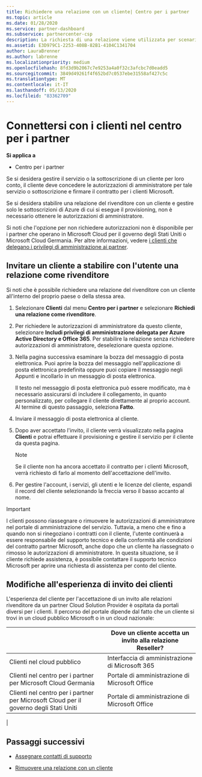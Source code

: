 ```yaml
---
title: Richiedere una relazione con un cliente| Centro per i partner
ms.topic: article
ms.date: 01/28/2020
ms.service: partner-dashboard
ms.subservice: partnercenter-csp
description: La richiesta di una relazione viene utilizzata per scenari con più partner e multicanale. È anche utile se un cliente rimuove i tuoi privilegi di amministratore delegato e devi ripristinarli per effettuare il provisioning o fornire supporto.
ms.assetid: E3D979C1-2253-408B-82B1-4104C1341704
author: LauraBrenner
ms.author: labrenne
ms.localizationpriority: medium
ms.openlocfilehash: 8fd3d9b2067c7e9253a4a0f32c3afcbc7d0eadd5
ms.sourcegitcommit: 3849d49261f4f652bd7c0537ebe31558af427c5c
ms.translationtype: MT
ms.contentlocale: it-IT
ms.lasthandoff: 05/13/2020
ms.locfileid: "83362709"
---
```

# <a name="connect-with-customers-in-partner-center"></a>Connettersi con i clienti nel centro per i partner

**Si applica a**

-  Centro per i partner

Se si desidera gestire il servizio o la sottoscrizione di un cliente per loro conto, il cliente deve concedere le autorizzazioni di amministratore per tale servizio o sottoscrizione e firmare il contratto per i clienti Microsoft.

Se si desidera stabilire una relazione del rivenditore con un cliente e gestire solo le sottoscrizioni di Azure di cui si esegue il provisioning, non è necessario ottenere le autorizzazioni di amministratore.

Si noti che l'opzione per non richiedere autorizzazioni non è disponibile per i partner che operano in Microsoft Cloud per il governo degli Stati Uniti o Microsoft Cloud Germania. Per altre informazioni, vedere [i clienti che delegano i privilegi di amministrazione ai partner](https://docs.microsoft.com/partner-center/customers_revoke_admin_privileges).

## <a name="invite-a-customer-to-establish-a-reseller-relationship-with-you"></a>Invitare un cliente a stabilire con l'utente una relazione come rivenditore

Si noti che è possibile richiedere una relazione del rivenditore con un cliente all'interno del proprio paese o della stessa area.

1. Selezionare **Clienti** dal menu **Centro per i partner** e selezionare **Richiedi una relazione come rivenditore**.

2. Per richiedere le autorizzazioni di amministratore da questo cliente, selezionare **Includi privilegi di amministrazione delegata per Azure Active Directory e Office 365**. Per stabilire la relazione senza richiedere autorizzazioni di amministratore, deselezionare questa opzione.

3. Nella pagina successiva esaminare la bozza del messaggio di posta elettronica. Puoi aprire la bozza del messaggio nell'applicazione di posta elettronica predefinita oppure puoi copiare il messaggio negli Appunti e incollarlo in un messaggio di posta elettronica.

   Il testo nel messaggio di posta elettronica può essere modificato, ma è necessario assicurarsi di includere il collegamento, in quanto personalizzato, per collegare il cliente direttamente al proprio account. Al termine di questo passaggio, seleziona **Fatto**.

4. Inviare il messaggio di posta elettronica al cliente.

5. Dopo aver accettato l'invito, il cliente verrà visualizzato nella pagina **Clienti** e potrai effettuare il provisioning e gestire il servizio per il cliente da questa pagina.

   > [!NOTE]
   > Se il cliente non ha ancora accettato il contratto per i clienti Microsoft, verrà richiesto di farlo al momento dell'accettazione dell'invito. 

6. Per gestire l'account, i servizi, gli utenti e le licenze del cliente, espandi il record del cliente selezionando la freccia verso il basso accanto al nome.

> [!IMPORTANT]  
> I clienti possono riassegnare o rimuovere le autorizzazioni di amministratore nel portale di amministrazione del servizio. Tuttavia, a meno che e fino a quando non si rinegoziano i contratti con il cliente, l'utente continuerà a essere responsabile del supporto tecnico e della conformità alle condizioni del contratto partner Microsoft, anche dopo che un cliente ha riassegnato o rimosso le autorizzazioni di amministratore. In questa situazione, se il cliente richiede assistenza, è possibile contattare il supporto tecnico Microsoft per aprire una richiesta di assistenza per conto del cliente.

## <a name="changes-to-the-customer-invitation-experience"></a>Modifiche all'esperienza di invito dei clienti

L'esperienza del cliente per l'accettazione di un invito alle relazioni rivenditore da un partner Cloud Solution Provider è ospitata da portali diversi per i clienti. Il percorso del portale dipende dal fatto che un cliente si trovi in un cloud pubblico Microsoft o in un cloud nazionale:

|  | Dove un cliente accetta un invito alla relazione Reseller? |
|---------|---------
| Clienti nel cloud pubblico | Interfaccia di amministrazione di Microsoft 365 |
| Clienti nel centro per i partner per Microsoft Cloud Germania | Portale di amministrazione di Microsoft Office |
| Clienti nel centro per i partner per Microsoft Cloud per il governo degli Stati Uniti | Portale di amministrazione di Microsoft Office |
|

## <a name="next-steps"></a>Passaggi successivi

- [Assegnare contatti di supporto](assign-support-contacts.md)

- [Rimuovere una relazione con un cliente](remove-a-relationship.md)
